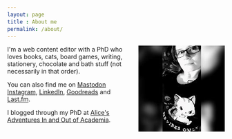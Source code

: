 ```yaml
---
layout: page
title : About me
permalink: /about/
---
```


<img src="/images/alice-200.jpg" alt="A black and white photo of Alice in a top with a cartoon cat that says 'bad vibes only'" style="float: right; margin-bottom: 10px; margin-left: 10px;">

I'm a web content editor with a PhD who loves books, cats, board games, writing, stationery, chocolate and bath stuff (not necessarily in that order).

You can also find me on [Mastodon](https://ohai.social/@alicemcalicepants) [Instagram](https://www.instagram.com/alicemcalicepants), [LinkedIn](https://www.linkedin.com/in/dr-alice-violett-871710bb/), [Goodreads](https://www.goodreads.com/user/show/11934991-alice) and [Last.fm](https://www.last.fm/user/Shes_on_Fire).

I blogged through my PhD at [Alice's Adventures In and Out of Academia](https://aliceinacademia.tumblr.com/).